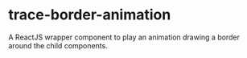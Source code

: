 # trace-border-animation
A ReactJS wrapper component to play an animation drawing a border around the child components.
